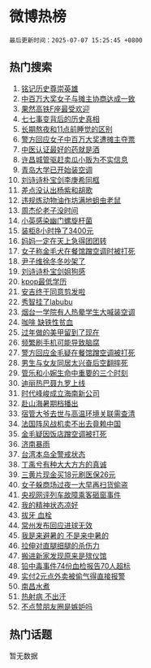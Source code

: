 # 微博热榜

`最后更新时间：2025-07-07 15:25:45 +0800`

## 热门搜索

1. [铭记历史尊崇英雄](https://m.weibo.cn/search?containerid=100103type%3D1%26t%3D10%26q%3D%23%E9%93%AD%E8%AE%B0%E5%8E%86%E5%8F%B2%E5%B0%8A%E5%B4%87%E8%8B%B1%E9%9B%84%23&stream_entry_id=51&isnewpage=1&extparam=seat%3D1%26pos%3D0%26stream_entry_id%3D51%26c_type%3D51%26q%3D%2523%25E9%2593%25AD%25E8%25AE%25B0%25E5%258E%2586%25E5%258F%25B2%25E5%25B0%258A%25E5%25B4%2587%25E8%258B%25B1%25E9%259B%2584%2523%26dgr%3D0%26cate%3D10103%26filter_type%3Drealtimehot%26display_time%3D1751873144%26pre_seqid%3D17518731443620357838172)
1. [中百万大奖女子与摊主协商达成一致](https://m.weibo.cn/search?containerid=100103type%3D1%26t%3D10%26q%3D%23%E4%B8%AD%E7%99%BE%E4%B8%87%E5%A4%A7%E5%A5%96%E5%A5%B3%E5%AD%90%E4%B8%8E%E6%91%8A%E4%B8%BB%E5%8D%8F%E5%95%86%E8%BE%BE%E6%88%90%E4%B8%80%E8%87%B4%23&stream_entry_id=31&isnewpage=1&extparam=seat%3D1%26filter_type%3Drealtimehot%26c_type%3D31%26q%3D%2523%25E4%25B8%25AD%25E7%2599%25BE%25E4%25B8%2587%25E5%25A4%25A7%25E5%25A5%2596%25E5%25A5%25B3%25E5%25AD%2590%25E4%25B8%258E%25E6%2591%258A%25E4%25B8%25BB%25E5%258D%258F%25E5%2595%2586%25E8%25BE%25BE%25E6%2588%2590%25E4%25B8%2580%25E8%2587%25B4%2523%26dgr%3D0%26cate%3D5001%26flag%3D1%26pos%3D0%26stream_entry_id%3D31%26band_rank%3D1%26realpos%3D1%26lcate%3D5001%26display_time%3D1751873144%26pre_seqid%3D17518731443620357838172)
1. [果然高铁F座最受欢迎](https://m.weibo.cn/search?containerid=100103type%3D1%26t%3D10%26q%3D%E6%9E%9C%E7%84%B6%E9%AB%98%E9%93%81F%E5%BA%A7%E6%9C%80%E5%8F%97%E6%AC%A2%E8%BF%8E&stream_entry_id=31&isnewpage=1&extparam=seat%3D1%26filter_type%3Drealtimehot%26c_type%3D31%26q%3D%25E6%259E%259C%25E7%2584%25B6%25E9%25AB%2598%25E9%2593%2581F%25E5%25BA%25A7%25E6%259C%2580%25E5%258F%2597%25E6%25AC%25A2%25E8%25BF%258E%26dgr%3D0%26cate%3D5001%26flag%3D2%26pos%3D1%26stream_entry_id%3D31%26band_rank%3D2%26realpos%3D2%26lcate%3D5001%26display_time%3D1751873144%26pre_seqid%3D17518731443620357838172)
1. [七七事变背后的历史真相](https://m.weibo.cn/search?containerid=100103type%3D1%26t%3D10%26q%3D%23%E4%B8%83%E4%B8%83%E4%BA%8B%E5%8F%98%E8%83%8C%E5%90%8E%E7%9A%84%E5%8E%86%E5%8F%B2%E7%9C%9F%E7%9B%B8%23&stream_entry_id=31&isnewpage=1&extparam=seat%3D1%26filter_type%3Drealtimehot%26c_type%3D31%26q%3D%2523%25E4%25B8%2583%25E4%25B8%2583%25E4%25BA%258B%25E5%258F%2598%25E8%2583%258C%25E5%2590%258E%25E7%259A%2584%25E5%258E%2586%25E5%258F%25B2%25E7%259C%259F%25E7%259B%25B8%2523%26dgr%3D0%26cate%3D5001%26flag%3D0%26pos%3D2%26stream_entry_id%3D31%26band_rank%3D3%26realpos%3D3%26lcate%3D5001%26display_time%3D1751873144%26pre_seqid%3D17518731443620357838172)
1. [长期熬夜和11点前睡觉的区别](https://m.weibo.cn/search?containerid=100103type%3D1%26t%3D10%26q%3D%E9%95%BF%E6%9C%9F%E7%86%AC%E5%A4%9C%E5%92%8C11%E7%82%B9%E5%89%8D%E7%9D%A1%E8%A7%89%E7%9A%84%E5%8C%BA%E5%88%AB&stream_entry_id=31&isnewpage=1&extparam=seat%3D1%26filter_type%3Drealtimehot%26c_type%3D31%26q%3D%25E9%2595%25BF%25E6%259C%259F%25E7%2586%25AC%25E5%25A4%259C%25E5%2592%258C11%25E7%2582%25B9%25E5%2589%258D%25E7%259D%25A1%25E8%25A7%2589%25E7%259A%2584%25E5%258C%25BA%25E5%2588%25AB%26dgr%3D0%26cate%3D5001%26flag%3D0%26pos%3D3%26stream_entry_id%3D31%26band_rank%3D4%26realpos%3D4%26lcate%3D5001%26display_time%3D1751873144%26pre_seqid%3D17518731443620357838172)
1. [警方回应女子中百万大奖遭摊主夺票](https://m.weibo.cn/search?containerid=100103type%3D1%26t%3D10%26q%3D%23%E8%AD%A6%E6%96%B9%E5%9B%9E%E5%BA%94%E5%A5%B3%E5%AD%90%E4%B8%AD%E7%99%BE%E4%B8%87%E5%A4%A7%E5%A5%96%E9%81%AD%E6%91%8A%E4%B8%BB%E5%A4%BA%E7%A5%A8%23&stream_entry_id=31&isnewpage=1&extparam=seat%3D1%26filter_type%3Drealtimehot%26c_type%3D31%26q%3D%2523%25E8%25AD%25A6%25E6%2596%25B9%25E5%259B%259E%25E5%25BA%2594%25E5%25A5%25B3%25E5%25AD%2590%25E4%25B8%25AD%25E7%2599%25BE%25E4%25B8%2587%25E5%25A4%25A7%25E5%25A5%2596%25E9%2581%25AD%25E6%2591%258A%25E4%25B8%25BB%25E5%25A4%25BA%25E7%25A5%25A8%2523%26dgr%3D0%26cate%3D5001%26flag%3D1%26pos%3D4%26stream_entry_id%3D31%26band_rank%3D5%26realpos%3D5%26lcate%3D5001%26display_time%3D1751873144%26pre_seqid%3D17518731443620357838172)
1. [中医认证最好的药就是酒](https://m.weibo.cn/search?containerid=100103type%3D1%26t%3D10%26q%3D%E4%B8%AD%E5%8C%BB%E8%AE%A4%E8%AF%81%E6%9C%80%E5%A5%BD%E7%9A%84%E8%8D%AF%E5%B0%B1%E6%98%AF%E9%85%92&stream_entry_id=31&isnewpage=1&extparam=seat%3D1%26filter_type%3Drealtimehot%26c_type%3D31%26q%3D%25E4%25B8%25AD%25E5%258C%25BB%25E8%25AE%25A4%25E8%25AF%2581%25E6%259C%2580%25E5%25A5%25BD%25E7%259A%2584%25E8%258D%25AF%25E5%25B0%25B1%25E6%2598%25AF%25E9%2585%2592%26dgr%3D0%26cate%3D5001%26flag%3D1%26pos%3D5%26stream_entry_id%3D31%26band_rank%3D6%26realpos%3D6%26lcate%3D5001%26display_time%3D1751873144%26pre_seqid%3D17518731443620357838172)
1. [许昌城管驱赶卖瓜小贩为不实信息](https://m.weibo.cn/search?containerid=100103type%3D1%26t%3D10%26q%3D%23%E8%AE%B8%E6%98%8C%E5%9F%8E%E7%AE%A1%E9%A9%B1%E8%B5%B6%E5%8D%96%E7%93%9C%E5%B0%8F%E8%B4%A9%E4%B8%BA%E4%B8%8D%E5%AE%9E%E4%BF%A1%E6%81%AF%23&stream_entry_id=31&isnewpage=1&extparam=seat%3D1%26filter_type%3Drealtimehot%26c_type%3D31%26q%3D%2523%25E8%25AE%25B8%25E6%2598%258C%25E5%259F%258E%25E7%25AE%25A1%25E9%25A9%25B1%25E8%25B5%25B6%25E5%258D%2596%25E7%2593%259C%25E5%25B0%258F%25E8%25B4%25A9%25E4%25B8%25BA%25E4%25B8%258D%25E5%25AE%259E%25E4%25BF%25A1%25E6%2581%25AF%2523%26dgr%3D0%26cate%3D5001%26adid%3D293061%26pos%3D6%26stream_entry_id%3D31%26band_rank%3D7%26is_ad_pos%3D1%26lcate%3D5001%26display_time%3D1751873144%26pre_seqid%3D17518731443620357838172)
1. [青岛大学已开始装空调](https://m.weibo.cn/search?containerid=100103type%3D1%26t%3D10%26q%3D%23%E9%9D%92%E5%B2%9B%E5%A4%A7%E5%AD%A6%E5%B7%B2%E5%BC%80%E5%A7%8B%E8%A3%85%E7%A9%BA%E8%B0%83%23&stream_entry_id=31&isnewpage=1&extparam=seat%3D1%26filter_type%3Drealtimehot%26c_type%3D31%26q%3D%2523%25E9%259D%2592%25E5%25B2%259B%25E5%25A4%25A7%25E5%25AD%25A6%25E5%25B7%25B2%25E5%25BC%2580%25E5%25A7%258B%25E8%25A3%2585%25E7%25A9%25BA%25E8%25B0%2583%2523%26dgr%3D0%26cate%3D5001%26flag%3D2%26pos%3D7%26stream_entry_id%3D31%26band_rank%3D7%26realpos%3D7%26lcate%3D5001%26display_time%3D1751873144%26pre_seqid%3D17518731443620357838172)
1. [刘诗诗朴宝剑李庚希同框](https://m.weibo.cn/search?containerid=100103type%3D1%26t%3D10%26q%3D%23%E5%88%98%E8%AF%97%E8%AF%97%E6%9C%B4%E5%AE%9D%E5%89%91%E6%9D%8E%E5%BA%9A%E5%B8%8C%E5%90%8C%E6%A1%86%23&stream_entry_id=31&isnewpage=1&extparam=seat%3D1%26filter_type%3Drealtimehot%26c_type%3D31%26q%3D%2523%25E5%2588%2598%25E8%25AF%2597%25E8%25AF%2597%25E6%259C%25B4%25E5%25AE%259D%25E5%2589%2591%25E6%259D%258E%25E5%25BA%259A%25E5%25B8%258C%25E5%2590%258C%25E6%25A1%2586%2523%26dgr%3D0%26cate%3D5001%26flag%3D0%26pos%3D8%26stream_entry_id%3D31%26band_rank%3D8%26realpos%3D8%26lcate%3D5001%26display_time%3D1751873144%26pre_seqid%3D17518731443620357838172)
1. [差点没认出杨紫和胡歌](https://m.weibo.cn/search?containerid=100103type%3D1%26t%3D10%26q%3D%23%E5%B7%AE%E7%82%B9%E6%B2%A1%E8%AE%A4%E5%87%BA%E6%9D%A8%E7%B4%AB%E5%92%8C%E8%83%A1%E6%AD%8C%23&stream_entry_id=31&isnewpage=1&extparam=seat%3D1%26filter_type%3Drealtimehot%26c_type%3D31%26q%3D%2523%25E5%25B7%25AE%25E7%2582%25B9%25E6%25B2%25A1%25E8%25AE%25A4%25E5%2587%25BA%25E6%259D%25A8%25E7%25B4%25AB%25E5%2592%258C%25E8%2583%25A1%25E6%25AD%258C%2523%26dgr%3D0%26cate%3D5001%26flag%3D0%26pos%3D9%26stream_entry_id%3D31%26band_rank%3D9%26realpos%3D9%26lcate%3D5001%26display_time%3D1751873144%26pre_seqid%3D17518731443620357838172)
1. [违规炼动物油作坊满地蛆虫老鼠](https://m.weibo.cn/search?containerid=100103type%3D1%26t%3D10%26q%3D%23%E8%BF%9D%E8%A7%84%E7%82%BC%E5%8A%A8%E7%89%A9%E6%B2%B9%E4%BD%9C%E5%9D%8A%E6%BB%A1%E5%9C%B0%E8%9B%86%E8%99%AB%E8%80%81%E9%BC%A0%23&stream_entry_id=31&isnewpage=1&extparam=seat%3D1%26filter_type%3Drealtimehot%26c_type%3D31%26q%3D%2523%25E8%25BF%259D%25E8%25A7%2584%25E7%2582%25BC%25E5%258A%25A8%25E7%2589%25A9%25E6%25B2%25B9%25E4%25BD%259C%25E5%259D%258A%25E6%25BB%25A1%25E5%259C%25B0%25E8%259B%2586%25E8%2599%25AB%25E8%2580%2581%25E9%25BC%25A0%2523%26dgr%3D0%26cate%3D5001%26flag%3D1%26pos%3D10%26stream_entry_id%3D31%26band_rank%3D10%26realpos%3D10%26lcate%3D5001%26display_time%3D1751873144%26pre_seqid%3D17518731443620357838172)
1. [周杰伦老子没时间](https://m.weibo.cn/search?containerid=100103type%3D1%26t%3D10%26q%3D%E5%91%A8%E6%9D%B0%E4%BC%A6%E8%80%81%E5%AD%90%E6%B2%A1%E6%97%B6%E9%97%B4&stream_entry_id=31&isnewpage=1&extparam=seat%3D1%26filter_type%3Drealtimehot%26c_type%3D31%26q%3D%25E5%2591%25A8%25E6%259D%25B0%25E4%25BC%25A6%25E8%2580%2581%25E5%25AD%2590%25E6%25B2%25A1%25E6%2597%25B6%25E9%2597%25B4%26dgr%3D0%26cate%3D5001%26flag%3D1%26pos%3D11%26stream_entry_id%3D31%26band_rank%3D11%26realpos%3D11%26lcate%3D5001%26display_time%3D1751873144%26pre_seqid%3D17518731443620357838172)
1. [小英感染幽门螺旋杆菌](https://m.weibo.cn/search?containerid=100103type%3D1%26t%3D10%26q%3D%23%E5%B0%8F%E8%8B%B1%E6%84%9F%E6%9F%93%E5%B9%BD%E9%97%A8%E8%9E%BA%E6%97%8B%E6%9D%86%E8%8F%8C%23&stream_entry_id=31&isnewpage=1&extparam=seat%3D1%26filter_type%3Drealtimehot%26c_type%3D31%26q%3D%2523%25E5%25B0%258F%25E8%258B%25B1%25E6%2584%259F%25E6%259F%2593%25E5%25B9%25BD%25E9%2597%25A8%25E8%259E%25BA%25E6%2597%258B%25E6%259D%2586%25E8%258F%258C%2523%26dgr%3D0%26cate%3D5001%26flag%3D2%26pos%3D12%26stream_entry_id%3D31%26band_rank%3D12%26realpos%3D12%26lcate%3D5001%26display_time%3D1751873144%26pre_seqid%3D17518731443620357838172)
1. [装柜8小时挣了3400元](https://m.weibo.cn/search?containerid=100103type%3D1%26t%3D10%26q%3D%E8%A3%85%E6%9F%9C8%E5%B0%8F%E6%97%B6%E6%8C%A3%E4%BA%863400%E5%85%83&stream_entry_id=31&isnewpage=1&extparam=seat%3D1%26filter_type%3Drealtimehot%26c_type%3D31%26q%3D%25E8%25A3%2585%25E6%259F%259C8%25E5%25B0%258F%25E6%2597%25B6%25E6%258C%25A3%25E4%25BA%25863400%25E5%2585%2583%26dgr%3D0%26cate%3D5001%26flag%3D2%26pos%3D13%26stream_entry_id%3D31%26band_rank%3D13%26realpos%3D13%26lcate%3D5001%26display_time%3D1751873144%26pre_seqid%3D17518731443620357838172)
1. [妈妈一定在天上急得团团转](https://m.weibo.cn/search?containerid=100103type%3D1%26t%3D10%26q%3D%E5%A6%88%E5%A6%88%E4%B8%80%E5%AE%9A%E5%9C%A8%E5%A4%A9%E4%B8%8A%E6%80%A5%E5%BE%97%E5%9B%A2%E5%9B%A2%E8%BD%AC&stream_entry_id=31&isnewpage=1&extparam=seat%3D1%26filter_type%3Drealtimehot%26c_type%3D31%26q%3D%25E5%25A6%2588%25E5%25A6%2588%25E4%25B8%2580%25E5%25AE%259A%25E5%259C%25A8%25E5%25A4%25A9%25E4%25B8%258A%25E6%2580%25A5%25E5%25BE%2597%25E5%259B%25A2%25E5%259B%25A2%25E8%25BD%25AC%26dgr%3D0%26cate%3D5001%26flag%3D1%26pos%3D14%26stream_entry_id%3D31%26band_rank%3D14%26realpos%3D14%26lcate%3D5001%26display_time%3D1751873144%26pre_seqid%3D17518731443620357838172)
1. [女子称金毛犬在餐馆蹭空调时被打死](https://m.weibo.cn/search?containerid=100103type%3D1%26t%3D10%26q%3D%23%E5%A5%B3%E5%AD%90%E7%A7%B0%E9%87%91%E6%AF%9B%E7%8A%AC%E5%9C%A8%E9%A4%90%E9%A6%86%E8%B9%AD%E7%A9%BA%E8%B0%83%E6%97%B6%E8%A2%AB%E6%89%93%E6%AD%BB%23&stream_entry_id=31&isnewpage=1&extparam=seat%3D1%26filter_type%3Drealtimehot%26c_type%3D31%26q%3D%2523%25E5%25A5%25B3%25E5%25AD%2590%25E7%25A7%25B0%25E9%2587%2591%25E6%25AF%259B%25E7%258A%25AC%25E5%259C%25A8%25E9%25A4%2590%25E9%25A6%2586%25E8%25B9%25AD%25E7%25A9%25BA%25E8%25B0%2583%25E6%2597%25B6%25E8%25A2%25AB%25E6%2589%2593%25E6%25AD%25BB%2523%26dgr%3D0%26cate%3D5001%26flag%3D1%26pos%3D15%26stream_entry_id%3D31%26band_rank%3D15%26realpos%3D15%26lcate%3D5001%26display_time%3D1751873144%26pre_seqid%3D17518731443620357838172)
1. [尹子维徐冬冬吵架了](https://m.weibo.cn/search?containerid=100103type%3D1%26t%3D10%26q%3D%E5%B0%B9%E5%AD%90%E7%BB%B4%E5%BE%90%E5%86%AC%E5%86%AC%E5%90%B5%E6%9E%B6%E4%BA%86&stream_entry_id=31&isnewpage=1&extparam=seat%3D1%26filter_type%3Drealtimehot%26c_type%3D31%26q%3D%25E5%25B0%25B9%25E5%25AD%2590%25E7%25BB%25B4%25E5%25BE%2590%25E5%2586%25AC%25E5%2586%25AC%25E5%2590%25B5%25E6%259E%25B6%25E4%25BA%2586%26dgr%3D0%26cate%3D5001%26flag%3D2%26pos%3D16%26stream_entry_id%3D31%26band_rank%3D16%26realpos%3D16%26lcate%3D5001%26display_time%3D1751873144%26pre_seqid%3D17518731443620357838172)
1. [刘诗诗朴宝剑姐狗感](https://m.weibo.cn/search?containerid=100103type%3D1%26t%3D10%26q%3D%E5%88%98%E8%AF%97%E8%AF%97%E6%9C%B4%E5%AE%9D%E5%89%91%E5%A7%90%E7%8B%97%E6%84%9F&stream_entry_id=31&isnewpage=1&extparam=seat%3D1%26filter_type%3Drealtimehot%26c_type%3D31%26q%3D%25E5%2588%2598%25E8%25AF%2597%25E8%25AF%2597%25E6%259C%25B4%25E5%25AE%259D%25E5%2589%2591%25E5%25A7%2590%25E7%258B%2597%25E6%2584%259F%26dgr%3D0%26cate%3D5001%26flag%3D1%26pos%3D17%26stream_entry_id%3D31%26band_rank%3D17%26realpos%3D17%26lcate%3D5001%26display_time%3D1751873144%26pre_seqid%3D17518731443620357838172)
1. [kpop最低学历](https://m.weibo.cn/search?containerid=100103type%3D1%26t%3D10%26q%3D%23kpop%E6%9C%80%E4%BD%8E%E5%AD%A6%E5%8E%86%23&stream_entry_id=31&isnewpage=1&extparam=seat%3D1%26filter_type%3Drealtimehot%26c_type%3D31%26q%3D%2523kpop%25E6%259C%2580%25E4%25BD%258E%25E5%25AD%25A6%25E5%258E%2586%2523%26dgr%3D0%26cate%3D5001%26flag%3D0%26pos%3D18%26stream_entry_id%3D31%26band_rank%3D18%26realpos%3D18%26lcate%3D5001%26display_time%3D1751873144%26pre_seqid%3D17518731443620357838172)
1. [安吉终于同意剪发啦](https://m.weibo.cn/search?containerid=100103type%3D1%26t%3D10%26q%3D%E5%AE%89%E5%90%89%E7%BB%88%E4%BA%8E%E5%90%8C%E6%84%8F%E5%89%AA%E5%8F%91%E5%95%A6&stream_entry_id=31&isnewpage=1&extparam=seat%3D1%26filter_type%3Drealtimehot%26c_type%3D31%26q%3D%25E5%25AE%2589%25E5%2590%2589%25E7%25BB%2588%25E4%25BA%258E%25E5%2590%258C%25E6%2584%258F%25E5%2589%25AA%25E5%258F%2591%25E5%2595%25A6%26dgr%3D0%26cate%3D5001%26flag%3D1%26pos%3D19%26stream_entry_id%3D31%26band_rank%3D19%26realpos%3D19%26lcate%3D5001%26display_time%3D1751873144%26pre_seqid%3D17518731443620357838172)
1. [秀智挂了labubu](https://m.weibo.cn/search?containerid=100103type%3D1%26t%3D10%26q%3D%23%E7%A7%80%E6%99%BA%E6%8C%82%E4%BA%86labubu%23&stream_entry_id=31&isnewpage=1&extparam=seat%3D1%26filter_type%3Drealtimehot%26c_type%3D31%26q%3D%2523%25E7%25A7%2580%25E6%2599%25BA%25E6%258C%2582%25E4%25BA%2586labubu%2523%26dgr%3D0%26cate%3D5001%26flag%3D0%26pos%3D20%26stream_entry_id%3D31%26band_rank%3D20%26realpos%3D20%26lcate%3D5001%26display_time%3D1751873144%26pre_seqid%3D17518731443620357838172)
1. [烟台一学院有人热晕学生大喊装空调](https://m.weibo.cn/search?containerid=100103type%3D1%26t%3D10%26q%3D%23%E7%83%9F%E5%8F%B0%E4%B8%80%E5%AD%A6%E9%99%A2%E6%9C%89%E4%BA%BA%E7%83%AD%E6%99%95%E5%AD%A6%E7%94%9F%E5%A4%A7%E5%96%8A%E8%A3%85%E7%A9%BA%E8%B0%83%23&stream_entry_id=31&isnewpage=1&extparam=seat%3D1%26filter_type%3Drealtimehot%26c_type%3D31%26q%3D%2523%25E7%2583%259F%25E5%258F%25B0%25E4%25B8%2580%25E5%25AD%25A6%25E9%2599%25A2%25E6%259C%2589%25E4%25BA%25BA%25E7%2583%25AD%25E6%2599%2595%25E5%25AD%25A6%25E7%2594%259F%25E5%25A4%25A7%25E5%2596%258A%25E8%25A3%2585%25E7%25A9%25BA%25E8%25B0%2583%2523%26dgr%3D0%26cate%3D5001%26flag%3D1%26pos%3D21%26stream_entry_id%3D31%26band_rank%3D21%26realpos%3D21%26lcate%3D5001%26display_time%3D1751873144%26pre_seqid%3D17518731443620357838172)
1. [咖啡 缺铁性贫血](https://m.weibo.cn/search?containerid=100103type%3D1%26t%3D10%26q%3D%E5%92%96%E5%95%A1+%E7%BC%BA%E9%93%81%E6%80%A7%E8%B4%AB%E8%A1%80&stream_entry_id=31&isnewpage=1&extparam=seat%3D1%26filter_type%3Drealtimehot%26c_type%3D31%26q%3D%25E5%2592%2596%25E5%2595%25A1%2520%25E7%25BC%25BA%25E9%2593%2581%25E6%2580%25A7%25E8%25B4%25AB%25E8%25A1%2580%26dgr%3D0%26cate%3D5001%26flag%3D1%26pos%3D22%26stream_entry_id%3D31%26band_rank%3D22%26realpos%3D22%26lcate%3D5001%26display_time%3D1751873144%26pre_seqid%3D17518731443620357838172)
1. [过年做的美甲留到了现在](https://m.weibo.cn/search?containerid=100103type%3D1%26t%3D10%26q%3D%E8%BF%87%E5%B9%B4%E5%81%9A%E7%9A%84%E7%BE%8E%E7%94%B2%E7%95%99%E5%88%B0%E4%BA%86%E7%8E%B0%E5%9C%A8&stream_entry_id=31&isnewpage=1&extparam=seat%3D1%26filter_type%3Drealtimehot%26c_type%3D31%26q%3D%25E8%25BF%2587%25E5%25B9%25B4%25E5%2581%259A%25E7%259A%2584%25E7%25BE%258E%25E7%2594%25B2%25E7%2595%2599%25E5%2588%25B0%25E4%25BA%2586%25E7%258E%25B0%25E5%259C%25A8%26dgr%3D0%26cate%3D5001%26flag%3D1%26pos%3D23%26stream_entry_id%3D31%26band_rank%3D23%26realpos%3D23%26lcate%3D5001%26display_time%3D1751873144%26pre_seqid%3D17518731443620357838172)
1. [频繁刷手机可能导致脑腐](https://m.weibo.cn/search?containerid=100103type%3D1%26t%3D10%26q%3D%23%E9%A2%91%E7%B9%81%E5%88%B7%E6%89%8B%E6%9C%BA%E5%8F%AF%E8%83%BD%E5%AF%BC%E8%87%B4%E8%84%91%E8%85%90%23&stream_entry_id=31&isnewpage=1&extparam=seat%3D1%26filter_type%3Drealtimehot%26c_type%3D31%26q%3D%2523%25E9%25A2%2591%25E7%25B9%2581%25E5%2588%25B7%25E6%2589%258B%25E6%259C%25BA%25E5%258F%25AF%25E8%2583%25BD%25E5%25AF%25BC%25E8%2587%25B4%25E8%2584%2591%25E8%2585%2590%2523%26dgr%3D0%26cate%3D5001%26flag%3D0%26pos%3D24%26stream_entry_id%3D31%26band_rank%3D24%26realpos%3D24%26lcate%3D5001%26display_time%3D1751873144%26pre_seqid%3D17518731443620357838172)
1. [警方回应金毛疑在餐馆蹭空调被打死](https://m.weibo.cn/search?containerid=100103type%3D1%26t%3D10%26q%3D%23%E8%AD%A6%E6%96%B9%E5%9B%9E%E5%BA%94%E9%87%91%E6%AF%9B%E7%96%91%E5%9C%A8%E9%A4%90%E9%A6%86%E8%B9%AD%E7%A9%BA%E8%B0%83%E8%A2%AB%E6%89%93%E6%AD%BB%23&stream_entry_id=31&isnewpage=1&extparam=seat%3D1%26filter_type%3Drealtimehot%26c_type%3D31%26q%3D%2523%25E8%25AD%25A6%25E6%2596%25B9%25E5%259B%259E%25E5%25BA%2594%25E9%2587%2591%25E6%25AF%259B%25E7%2596%2591%25E5%259C%25A8%25E9%25A4%2590%25E9%25A6%2586%25E8%25B9%25AD%25E7%25A9%25BA%25E8%25B0%2583%25E8%25A2%25AB%25E6%2589%2593%25E6%25AD%25BB%2523%26dgr%3D0%26cate%3D5001%26flag%3D1%26pos%3D25%26stream_entry_id%3D31%26band_rank%3D25%26realpos%3D25%26lcate%3D5001%26display_time%3D1751873144%26pre_seqid%3D17518731443620357838172)
1. [男生与女友同居太兴奋后空翻摔死](https://m.weibo.cn/search?containerid=100103type%3D1%26t%3D10%26q%3D%23%E7%94%B7%E7%94%9F%E4%B8%8E%E5%A5%B3%E5%8F%8B%E5%90%8C%E5%B1%85%E5%A4%AA%E5%85%B4%E5%A5%8B%E5%90%8E%E7%A9%BA%E7%BF%BB%E6%91%94%E6%AD%BB%23&stream_entry_id=31&isnewpage=1&extparam=seat%3D1%26filter_type%3Drealtimehot%26c_type%3D31%26q%3D%2523%25E7%2594%25B7%25E7%2594%259F%25E4%25B8%258E%25E5%25A5%25B3%25E5%258F%258B%25E5%2590%258C%25E5%25B1%2585%25E5%25A4%25AA%25E5%2585%25B4%25E5%25A5%258B%25E5%2590%258E%25E7%25A9%25BA%25E7%25BF%25BB%25E6%2591%2594%25E6%25AD%25BB%2523%26dgr%3D0%26cate%3D5001%26flag%3D0%26pos%3D26%26stream_entry_id%3D31%26band_rank%3D26%26realpos%3D26%26lcate%3D5001%26display_time%3D1751873144%26pre_seqid%3D17518731443620357838172)
1. [管乐和小婉生命中重要的三个时刻](https://m.weibo.cn/search?containerid=100103type%3D1%26t%3D10%26q%3D%E7%AE%A1%E4%B9%90%E5%92%8C%E5%B0%8F%E5%A9%89%E7%94%9F%E5%91%BD%E4%B8%AD%E9%87%8D%E8%A6%81%E7%9A%84%E4%B8%89%E4%B8%AA%E6%97%B6%E5%88%BB&stream_entry_id=31&isnewpage=1&extparam=seat%3D1%26filter_type%3Drealtimehot%26c_type%3D31%26q%3D%25E7%25AE%25A1%25E4%25B9%2590%25E5%2592%258C%25E5%25B0%258F%25E5%25A9%2589%25E7%2594%259F%25E5%2591%25BD%25E4%25B8%25AD%25E9%2587%258D%25E8%25A6%2581%25E7%259A%2584%25E4%25B8%2589%25E4%25B8%25AA%25E6%2597%25B6%25E5%2588%25BB%26dgr%3D0%26cate%3D5001%26flag%3D0%26pos%3D27%26stream_entry_id%3D31%26band_rank%3D27%26realpos%3D27%26lcate%3D5001%26display_time%3D1751873144%26pre_seqid%3D17518731443620357838172)
1. [迪丽热巴聂九罗上线](https://m.weibo.cn/search?containerid=100103type%3D1%26t%3D10%26q%3D%23%E8%BF%AA%E4%B8%BD%E7%83%AD%E5%B7%B4%E8%81%82%E4%B9%9D%E7%BD%97%E4%B8%8A%E7%BA%BF%23&stream_entry_id=31&isnewpage=1&extparam=seat%3D1%26filter_type%3Drealtimehot%26c_type%3D31%26q%3D%2523%25E8%25BF%25AA%25E4%25B8%25BD%25E7%2583%25AD%25E5%25B7%25B4%25E8%2581%2582%25E4%25B9%259D%25E7%25BD%2597%25E4%25B8%258A%25E7%25BA%25BF%2523%26dgr%3D0%26cate%3D5001%26flag%3D1%26pos%3D28%26stream_entry_id%3D31%26band_rank%3D28%26realpos%3D28%26lcate%3D5001%26display_time%3D1751873144%26pre_seqid%3D17518731443620357838172)
1. [时代峰峻成立海南新公司](https://m.weibo.cn/search?containerid=100103type%3D1%26t%3D10%26q%3D%23%E6%97%B6%E4%BB%A3%E5%B3%B0%E5%B3%BB%E6%88%90%E7%AB%8B%E6%B5%B7%E5%8D%97%E6%96%B0%E5%85%AC%E5%8F%B8%23&stream_entry_id=31&isnewpage=1&extparam=seat%3D1%26filter_type%3Drealtimehot%26c_type%3D31%26q%3D%2523%25E6%2597%25B6%25E4%25BB%25A3%25E5%25B3%25B0%25E5%25B3%25BB%25E6%2588%2590%25E7%25AB%258B%25E6%25B5%25B7%25E5%258D%2597%25E6%2596%25B0%25E5%2585%25AC%25E5%258F%25B8%2523%26dgr%3D0%26cate%3D5001%26flag%3D0%26pos%3D29%26stream_entry_id%3D31%26band_rank%3D29%26realpos%3D29%26lcate%3D5001%26display_time%3D1751873144%26pre_seqid%3D17518731443620357838172)
1. [赴山海暑期档播出](https://m.weibo.cn/search?containerid=100103type%3D1%26t%3D10%26q%3D%23%E8%B5%B4%E5%B1%B1%E6%B5%B7%E6%9A%91%E6%9C%9F%E6%A1%A3%E6%92%AD%E5%87%BA%23&stream_entry_id=31&isnewpage=1&extparam=seat%3D1%26filter_type%3Drealtimehot%26c_type%3D31%26q%3D%2523%25E8%25B5%25B4%25E5%25B1%25B1%25E6%25B5%25B7%25E6%259A%2591%25E6%259C%259F%25E6%25A1%25A3%25E6%2592%25AD%25E5%2587%25BA%2523%26dgr%3D0%26cate%3D5001%26flag%3D1%26pos%3D30%26stream_entry_id%3D31%26band_rank%3D30%26realpos%3D30%26lcate%3D5001%26display_time%3D1751873144%26pre_seqid%3D17518731443620357838172)
1. [宿管大爷去世与高温环境关联需查清](https://m.weibo.cn/search?containerid=100103type%3D1%26t%3D10%26q%3D%23%E5%AE%BF%E7%AE%A1%E5%A4%A7%E7%88%B7%E5%8E%BB%E4%B8%96%E4%B8%8E%E9%AB%98%E6%B8%A9%E7%8E%AF%E5%A2%83%E5%85%B3%E8%81%94%E9%9C%80%E6%9F%A5%E6%B8%85%23&stream_entry_id=31&isnewpage=1&extparam=seat%3D1%26filter_type%3Drealtimehot%26c_type%3D31%26q%3D%2523%25E5%25AE%25BF%25E7%25AE%25A1%25E5%25A4%25A7%25E7%2588%25B7%25E5%258E%25BB%25E4%25B8%2596%25E4%25B8%258E%25E9%25AB%2598%25E6%25B8%25A9%25E7%258E%25AF%25E5%25A2%2583%25E5%2585%25B3%25E8%2581%2594%25E9%259C%2580%25E6%259F%25A5%25E6%25B8%2585%2523%26dgr%3D0%26cate%3D5001%26flag%3D1%26pos%3D31%26stream_entry_id%3D31%26band_rank%3D31%26realpos%3D31%26lcate%3D5001%26display_time%3D1751873144%26pre_seqid%3D17518731443620357838172)
1. [法国阵风战机卖不出去竟赖中国](https://m.weibo.cn/search?containerid=100103type%3D1%26t%3D10%26q%3D%23%E6%B3%95%E5%9B%BD%E9%98%B5%E9%A3%8E%E6%88%98%E6%9C%BA%E5%8D%96%E4%B8%8D%E5%87%BA%E5%8E%BB%E7%AB%9F%E8%B5%96%E4%B8%AD%E5%9B%BD%23&stream_entry_id=31&isnewpage=1&extparam=seat%3D1%26filter_type%3Drealtimehot%26c_type%3D31%26q%3D%2523%25E6%25B3%2595%25E5%259B%25BD%25E9%2598%25B5%25E9%25A3%258E%25E6%2588%2598%25E6%259C%25BA%25E5%258D%2596%25E4%25B8%258D%25E5%2587%25BA%25E5%258E%25BB%25E7%25AB%259F%25E8%25B5%2596%25E4%25B8%25AD%25E5%259B%25BD%2523%26dgr%3D0%26cate%3D5001%26flag%3D1%26pos%3D32%26stream_entry_id%3D31%26band_rank%3D32%26realpos%3D32%26lcate%3D5001%26display_time%3D1751873144%26pre_seqid%3D17518731443620357838172)
1. [金毛疑因饭店蹭空调被打死](https://m.weibo.cn/search?containerid=100103type%3D1%26t%3D10%26q%3D%E9%87%91%E6%AF%9B%E7%96%91%E5%9B%A0%E9%A5%AD%E5%BA%97%E8%B9%AD%E7%A9%BA%E8%B0%83%E8%A2%AB%E6%89%93%E6%AD%BB&stream_entry_id=31&isnewpage=1&extparam=seat%3D1%26filter_type%3Drealtimehot%26c_type%3D31%26q%3D%25E9%2587%2591%25E6%25AF%259B%25E7%2596%2591%25E5%259B%25A0%25E9%25A5%25AD%25E5%25BA%2597%25E8%25B9%25AD%25E7%25A9%25BA%25E8%25B0%2583%25E8%25A2%25AB%25E6%2589%2593%25E6%25AD%25BB%26dgr%3D0%26cate%3D5001%26flag%3D1%26pos%3D33%26stream_entry_id%3D31%26band_rank%3D33%26realpos%3D33%26lcate%3D5001%26display_time%3D1751873144%26pre_seqid%3D17518731443620357838172)
1. [济南暴雨](https://m.weibo.cn/search?containerid=100103type%3D1%26t%3D10%26q%3D%E6%B5%8E%E5%8D%97%E6%9A%B4%E9%9B%A8&stream_entry_id=31&isnewpage=1&extparam=seat%3D1%26filter_type%3Drealtimehot%26c_type%3D31%26q%3D%25E6%25B5%258E%25E5%258D%2597%25E6%259A%25B4%25E9%259B%25A8%26dgr%3D0%26cate%3D5001%26flag%3D1%26pos%3D34%26stream_entry_id%3D31%26band_rank%3D34%26realpos%3D34%26lcate%3D5001%26display_time%3D1751873144%26pre_seqid%3D17518731443620357838172)
1. [台湾本岛全警戒状态](https://m.weibo.cn/search?containerid=100103type%3D1%26t%3D10%26q%3D%23%E5%8F%B0%E6%B9%BE%E6%9C%AC%E5%B2%9B%E5%85%A8%E8%AD%A6%E6%88%92%E7%8A%B6%E6%80%81%23&stream_entry_id=31&isnewpage=1&extparam=seat%3D1%26filter_type%3Drealtimehot%26c_type%3D31%26q%3D%2523%25E5%258F%25B0%25E6%25B9%25BE%25E6%259C%25AC%25E5%25B2%259B%25E5%2585%25A8%25E8%25AD%25A6%25E6%2588%2592%25E7%258A%25B6%25E6%2580%2581%2523%26dgr%3D0%26cate%3D5001%26flag%3D0%26pos%3D35%26stream_entry_id%3D31%26band_rank%3D35%26realpos%3D35%26lcate%3D5001%26display_time%3D1751873144%26pre_seqid%3D17518731443620357838172)
1. [丁禹兮有种大大方方的真诚](https://m.weibo.cn/search?containerid=100103type%3D1%26t%3D10%26q%3D%E4%B8%81%E7%A6%B9%E5%85%AE%E6%9C%89%E7%A7%8D%E5%A4%A7%E5%A4%A7%E6%96%B9%E6%96%B9%E7%9A%84%E7%9C%9F%E8%AF%9A&stream_entry_id=31&isnewpage=1&extparam=seat%3D1%26filter_type%3Drealtimehot%26c_type%3D31%26q%3D%25E4%25B8%2581%25E7%25A6%25B9%25E5%2585%25AE%25E6%259C%2589%25E7%25A7%258D%25E5%25A4%25A7%25E5%25A4%25A7%25E6%2596%25B9%25E6%2596%25B9%25E7%259A%2584%25E7%259C%259F%25E8%25AF%259A%26dgr%3D0%26cate%3D5001%26flag%3D1%26pos%3D36%26stream_entry_id%3D31%26band_rank%3D36%26realpos%3D36%26lcate%3D5001%26display_time%3D1751873144%26pre_seqid%3D17518731443620357838172)
1. [三黄片现金买18元刷医保26元](https://m.weibo.cn/search?containerid=100103type%3D1%26t%3D10%26q%3D%23%E4%B8%89%E9%BB%84%E7%89%87%E7%8E%B0%E9%87%91%E4%B9%B018%E5%85%83%E5%88%B7%E5%8C%BB%E4%BF%9D26%E5%85%83%23&stream_entry_id=31&isnewpage=1&extparam=seat%3D1%26filter_type%3Drealtimehot%26c_type%3D31%26q%3D%2523%25E4%25B8%2589%25E9%25BB%2584%25E7%2589%2587%25E7%258E%25B0%25E9%2587%2591%25E4%25B9%25B018%25E5%2585%2583%25E5%2588%25B7%25E5%258C%25BB%25E4%25BF%259D26%25E5%2585%2583%2523%26dgr%3D0%26cate%3D5001%26flag%3D0%26pos%3D37%26stream_entry_id%3D31%26band_rank%3D37%26realpos%3D37%26lcate%3D5001%26display_time%3D1751873144%26pre_seqid%3D17518731443620357838172)
1. [女子躲商场过夜一大早再扫货偷盗](https://m.weibo.cn/search?containerid=100103type%3D1%26t%3D10%26q%3D%23%E5%A5%B3%E5%AD%90%E8%BA%B2%E5%95%86%E5%9C%BA%E8%BF%87%E5%A4%9C%E4%B8%80%E5%A4%A7%E6%97%A9%E5%86%8D%E6%89%AB%E8%B4%A7%E5%81%B7%E7%9B%97%23&stream_entry_id=31&isnewpage=1&extparam=seat%3D1%26filter_type%3Drealtimehot%26c_type%3D31%26q%3D%2523%25E5%25A5%25B3%25E5%25AD%2590%25E8%25BA%25B2%25E5%2595%2586%25E5%259C%25BA%25E8%25BF%2587%25E5%25A4%259C%25E4%25B8%2580%25E5%25A4%25A7%25E6%2597%25A9%25E5%2586%258D%25E6%2589%25AB%25E8%25B4%25A7%25E5%2581%25B7%25E7%259B%2597%2523%26dgr%3D0%26cate%3D5001%26flag%3D1%26pos%3D38%26stream_entry_id%3D31%26band_rank%3D38%26realpos%3D38%26lcate%3D5001%26display_time%3D1751873144%26pre_seqid%3D17518731443620357838172)
1. [央视网评列车故障乘客砸窗事件](https://m.weibo.cn/search?containerid=100103type%3D1%26t%3D10%26q%3D%23%E5%A4%AE%E8%A7%86%E7%BD%91%E8%AF%84%E5%88%97%E8%BD%A6%E6%95%85%E9%9A%9C%E4%B9%98%E5%AE%A2%E7%A0%B8%E7%AA%97%E4%BA%8B%E4%BB%B6%23&stream_entry_id=31&isnewpage=1&extparam=seat%3D1%26filter_type%3Drealtimehot%26c_type%3D31%26q%3D%2523%25E5%25A4%25AE%25E8%25A7%2586%25E7%25BD%2591%25E8%25AF%2584%25E5%2588%2597%25E8%25BD%25A6%25E6%2595%2585%25E9%259A%259C%25E4%25B9%2598%25E5%25AE%25A2%25E7%25A0%25B8%25E7%25AA%2597%25E4%25BA%258B%25E4%25BB%25B6%2523%26dgr%3D0%26cate%3D5001%26flag%3D1%26pos%3D39%26stream_entry_id%3D31%26band_rank%3D39%26realpos%3D39%26lcate%3D5001%26display_time%3D1751873144%26pre_seqid%3D17518731443620357838172)
1. [我的精神状态凉好](https://m.weibo.cn/search?containerid=100103type%3D1%26t%3D10%26q%3D%23%E6%88%91%E7%9A%84%E7%B2%BE%E7%A5%9E%E7%8A%B6%E6%80%81%E5%87%89%E5%A5%BD%23&stream_entry_id=31&isnewpage=1&extparam=seat%3D1%26filter_type%3Drealtimehot%26c_type%3D31%26q%3D%2523%25E6%2588%2591%25E7%259A%2584%25E7%25B2%25BE%25E7%25A5%259E%25E7%258A%25B6%25E6%2580%2581%25E5%2587%2589%25E5%25A5%25BD%2523%26dgr%3D0%26cate%3D5001%26flag%3D1%26pos%3D40%26stream_entry_id%3D31%26band_rank%3D40%26realpos%3D40%26lcate%3D5001%26display_time%3D1751873144%26pre_seqid%3D17518731443620357838172)
1. [拔牙 血栓](https://m.weibo.cn/search?containerid=100103type%3D1%26t%3D10%26q%3D%E6%8B%94%E7%89%99+%E8%A1%80%E6%A0%93&stream_entry_id=31&isnewpage=1&extparam=seat%3D1%26filter_type%3Drealtimehot%26c_type%3D31%26q%3D%25E6%258B%2594%25E7%2589%2599%2520%25E8%25A1%2580%25E6%25A0%2593%26dgr%3D0%26cate%3D5001%26flag%3D0%26pos%3D41%26stream_entry_id%3D31%26band_rank%3D41%26realpos%3D41%26lcate%3D5001%26display_time%3D1751873144%26pre_seqid%3D17518731443620357838172)
1. [常州发布回应进球无效](https://m.weibo.cn/search?containerid=100103type%3D1%26t%3D10%26q%3D%23%E5%B8%B8%E5%B7%9E%E5%8F%91%E5%B8%83%E5%9B%9E%E5%BA%94%E8%BF%9B%E7%90%83%E6%97%A0%E6%95%88%23&stream_entry_id=31&isnewpage=1&extparam=seat%3D1%26filter_type%3Drealtimehot%26c_type%3D31%26q%3D%2523%25E5%25B8%25B8%25E5%25B7%259E%25E5%258F%2591%25E5%25B8%2583%25E5%259B%259E%25E5%25BA%2594%25E8%25BF%259B%25E7%2590%2583%25E6%2597%25A0%25E6%2595%2588%2523%26dgr%3D0%26cate%3D5001%26flag%3D1%26pos%3D42%26stream_entry_id%3D31%26band_rank%3D42%26realpos%3D42%26lcate%3D5001%26display_time%3D1751873144%26pre_seqid%3D17518731443620357838172)
1. [我是来避暑的 不是来中暑的](https://m.weibo.cn/search?containerid=100103type%3D1%26t%3D10%26q%3D%E6%88%91%E6%98%AF%E6%9D%A5%E9%81%BF%E6%9A%91%E7%9A%84+%E4%B8%8D%E6%98%AF%E6%9D%A5%E4%B8%AD%E6%9A%91%E7%9A%84&stream_entry_id=31&isnewpage=1&extparam=seat%3D1%26filter_type%3Drealtimehot%26c_type%3D31%26q%3D%25E6%2588%2591%25E6%2598%25AF%25E6%259D%25A5%25E9%2581%25BF%25E6%259A%2591%25E7%259A%2584%2520%25E4%25B8%258D%25E6%2598%25AF%25E6%259D%25A5%25E4%25B8%25AD%25E6%259A%2591%25E7%259A%2584%26dgr%3D0%26cate%3D5001%26flag%3D1%26pos%3D43%26stream_entry_id%3D31%26band_rank%3D43%26realpos%3D43%26lcate%3D5001%26display_time%3D1751873144%26pre_seqid%3D17518731443620357838172)
1. [拉伸对直腿细腿的杀伤力](https://m.weibo.cn/search?containerid=100103type%3D1%26t%3D10%26q%3D%E6%8B%89%E4%BC%B8%E5%AF%B9%E7%9B%B4%E8%85%BF%E7%BB%86%E8%85%BF%E7%9A%84%E6%9D%80%E4%BC%A4%E5%8A%9B&stream_entry_id=31&isnewpage=1&extparam=seat%3D1%26filter_type%3Drealtimehot%26c_type%3D31%26q%3D%25E6%258B%2589%25E4%25BC%25B8%25E5%25AF%25B9%25E7%259B%25B4%25E8%2585%25BF%25E7%25BB%2586%25E8%2585%25BF%25E7%259A%2584%25E6%259D%2580%25E4%25BC%25A4%25E5%258A%259B%26dgr%3D0%26cate%3D5001%26flag%3D1%26pos%3D44%26stream_entry_id%3D31%26band_rank%3D44%26realpos%3D44%26lcate%3D5001%26display_time%3D1751873144%26pre_seqid%3D17518731443620357838172)
1. [搬进新家发现原来是殡仪馆](https://m.weibo.cn/search?containerid=100103type%3D1%26t%3D10%26q%3D%23%E6%90%AC%E8%BF%9B%E6%96%B0%E5%AE%B6%E5%8F%91%E7%8E%B0%E5%8E%9F%E6%9D%A5%E6%98%AF%E6%AE%A1%E4%BB%AA%E9%A6%86%23&stream_entry_id=31&isnewpage=1&extparam=seat%3D1%26filter_type%3Drealtimehot%26c_type%3D31%26q%3D%2523%25E6%2590%25AC%25E8%25BF%259B%25E6%2596%25B0%25E5%25AE%25B6%25E5%258F%2591%25E7%258E%25B0%25E5%258E%259F%25E6%259D%25A5%25E6%2598%25AF%25E6%25AE%25A1%25E4%25BB%25AA%25E9%25A6%2586%2523%26dgr%3D0%26cate%3D5001%26flag%3D1%26pos%3D45%26stream_entry_id%3D31%26band_rank%3D45%26realpos%3D45%26lcate%3D5001%26display_time%3D1751873144%26pre_seqid%3D17518731443620357838172)
1. [铅中毒事件74份血检报告70人超标](https://m.weibo.cn/search?containerid=100103type%3D1%26t%3D10%26q%3D%23%E9%93%85%E4%B8%AD%E6%AF%92%E4%BA%8B%E4%BB%B674%E4%BB%BD%E8%A1%80%E6%A3%80%E6%8A%A5%E5%91%8A70%E4%BA%BA%E8%B6%85%E6%A0%87%23&stream_entry_id=31&isnewpage=1&extparam=seat%3D1%26filter_type%3Drealtimehot%26c_type%3D31%26q%3D%2523%25E9%2593%2585%25E4%25B8%25AD%25E6%25AF%2592%25E4%25BA%258B%25E4%25BB%25B674%25E4%25BB%25BD%25E8%25A1%2580%25E6%25A3%2580%25E6%258A%25A5%25E5%2591%258A70%25E4%25BA%25BA%25E8%25B6%2585%25E6%25A0%2587%2523%26dgr%3D0%26cate%3D5001%26flag%3D1%26pos%3D46%26stream_entry_id%3D31%26band_rank%3D46%26realpos%3D46%26lcate%3D5001%26display_time%3D1751873144%26pre_seqid%3D17518731443620357838172)
1. [实付2元点外卖被偷气得直接报警](https://m.weibo.cn/search?containerid=100103type%3D1%26t%3D10%26q%3D%23%E5%AE%9E%E4%BB%982%E5%85%83%E7%82%B9%E5%A4%96%E5%8D%96%E8%A2%AB%E5%81%B7%E6%B0%94%E5%BE%97%E7%9B%B4%E6%8E%A5%E6%8A%A5%E8%AD%A6%23&stream_entry_id=31&isnewpage=1&extparam=seat%3D1%26filter_type%3Drealtimehot%26c_type%3D31%26q%3D%2523%25E5%25AE%259E%25E4%25BB%25982%25E5%2585%2583%25E7%2582%25B9%25E5%25A4%2596%25E5%258D%2596%25E8%25A2%25AB%25E5%2581%25B7%25E6%25B0%2594%25E5%25BE%2597%25E7%259B%25B4%25E6%258E%25A5%25E6%258A%25A5%25E8%25AD%25A6%2523%26dgr%3D0%26cate%3D5001%26flag%3D0%26pos%3D47%26stream_entry_id%3D31%26band_rank%3D47%26realpos%3D47%26lcate%3D5001%26display_time%3D1751873144%26pre_seqid%3D17518731443620357838172)
1. [南昌水煮](https://m.weibo.cn/search?containerid=100103type%3D1%26t%3D10%26q%3D%E5%8D%97%E6%98%8C%E6%B0%B4%E7%85%AE&stream_entry_id=31&isnewpage=1&extparam=seat%3D1%26filter_type%3Drealtimehot%26c_type%3D31%26q%3D%25E5%258D%2597%25E6%2598%258C%25E6%25B0%25B4%25E7%2585%25AE%26dgr%3D0%26cate%3D5001%26flag%3D1%26pos%3D48%26stream_entry_id%3D31%26band_rank%3D48%26realpos%3D48%26lcate%3D5001%26display_time%3D1751873144%26pre_seqid%3D17518731443620357838172)
1. [热射病 不出汗](https://m.weibo.cn/search?containerid=100103type%3D1%26t%3D10%26q%3D%E7%83%AD%E5%B0%84%E7%97%85+%E4%B8%8D%E5%87%BA%E6%B1%97&stream_entry_id=31&isnewpage=1&extparam=seat%3D1%26filter_type%3Drealtimehot%26c_type%3D31%26q%3D%25E7%2583%25AD%25E5%25B0%2584%25E7%2597%2585%2520%25E4%25B8%258D%25E5%2587%25BA%25E6%25B1%2597%26dgr%3D0%26cate%3D5001%26flag%3D0%26pos%3D49%26stream_entry_id%3D31%26band_rank%3D49%26realpos%3D49%26lcate%3D5001%26display_time%3D1751873144%26pre_seqid%3D17518731443620357838172)
1. [不点赞朋友圈是嫉妒吗](https://m.weibo.cn/search?containerid=100103type%3D1%26t%3D10%26q%3D%E4%B8%8D%E7%82%B9%E8%B5%9E%E6%9C%8B%E5%8F%8B%E5%9C%88%E6%98%AF%E5%AB%89%E5%A6%92%E5%90%97&stream_entry_id=31&isnewpage=1&extparam=seat%3D1%26filter_type%3Drealtimehot%26c_type%3D31%26q%3D%25E4%25B8%258D%25E7%2582%25B9%25E8%25B5%259E%25E6%259C%258B%25E5%258F%258B%25E5%259C%2588%25E6%2598%25AF%25E5%25AB%2589%25E5%25A6%2592%25E5%2590%2597%26dgr%3D0%26cate%3D5001%26flag%3D0%26pos%3D50%26stream_entry_id%3D31%26band_rank%3D50%26realpos%3D50%26lcate%3D5001%26display_time%3D1751873144%26pre_seqid%3D17518731443620357838172)

## 热门话题

暂无数据
